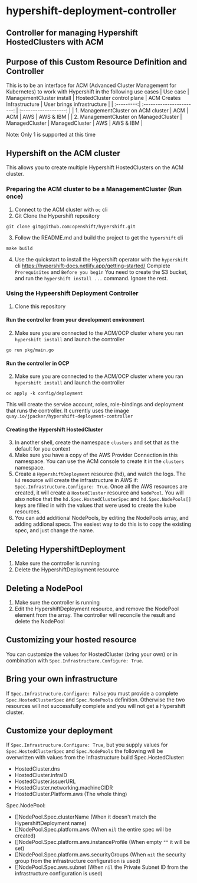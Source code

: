 # hypershift-deployment-controller
## Controller for managing Hypershift HostedClusters with ACM

## Purpose of this Custom Resource Definition and Controller
This is to be an interface for ACM (Advanced Cluster Management for Kubernetes) to work with Hypershift in the following use cases
  | Use case   | ManagementCluster install | HostedCluster control plane | ACM Creates Infrastructure | User brings infrastructure |
  | :---------:| :-----------------------: | :-------------------: |
  | 1. ManagementCluster on ACM cluster | ACM | ACM | AWS | AWS & IBM |
  | 2. ManagementCluster on ManagedCluster | ManagedCluster | ManagedCluster | AWS | AWS & IBM |

  Note: Only 1 is supported at this time

## Hypershift on the ACM cluster
This allows you to create multiple Hypershift HostedClusters on the ACM cluster.

### Preparing the ACM cluster to be a ManagementCluster (Run once)
1. Connect to the ACM cluster with `oc` cli
2. Git Clone the Hypershift repository
  ```shell
  git clone git@github.com:openshift/hypershift.git
  ```
3. Follow the README.md and build the project to get the `hypershift` cli
  ```shell
  make build
  ```
4. Use the quickstart to install the Hypershift operator with the `hypershift` cli
  https://hypershift-docs.netlify.app/getting-started/
  Complete `Prerequisites` and `Before you begin`
  You need to create the S3 bucket, and run the `hypershift install ...` command. Ignore the rest.

### Using the Hypeershift Deployment Controller
1. Clone this repository
#### Run the controller from your development environment
2. Make sure you are connected to the ACM/OCP cluster where you ran `hypershift install` and launch the controller
  ```shell
  go run pkg/main.go
  ```
#### Run the controller in OCP
2. Make sure you are connected to the ACM/OCP cluster where you ran `hypershift install` and launch the controller
  ```shell
  oc apply -k config/deployment
  ```
  This will create the service account, roles, role-bindings and deployment that runs the controller. It currently uses the image `quay.io/jpacker/hypershift-deployment-controller`
#### Creating the Hypershift HostedCluster
3. In another shell, create the namespace `clusters` and set that as the default for you context
4. Make sure you have a copy of the AWS Provider Connection in this namespace. You can use the ACM console to create it in the `clusters` namespace.
4. Create a `HypershiftDeployment` resource (hd), and watch the logs.  The `hd` resource will create the infrastructure in AWS if: `Spec.Infrastructure.Configure: True`. Once all the AWS resources are created, it will create a `HostedCluster` resource and `NodePool`.  You will also notice that the `hd.Spec.HostedClusterSpec` and `hd.Spec.NodePools[]` keys are filled in with the values that were used to create the kube resources.
5. You can add additional NodePools, by editing the NodePools array, and adding addional specs. The easiest way to do this is to copy the existing spec, and just change the name.

## Deleting HypershiftDeployment
1. Make sure the controller is running
2. Delete the HypershiftDeployment resource

## Deleting a NodePool
1. Make sure the controller is running
2. Edit the HypershiftDeployment resource, and remove the NodePool element from the array. The controller will reconcile the result and delete the NodePool

## Customizing your hosted resource
You can customize the values for HostedCluster (bring your own) or in combination with `Spec.Infrastructure.Configure: True`.

## Bring your own infrastructure
If `Spec.Infrastructure.Configure: False` you must provide a complete `Spec.HostedClusterSpec` and `Spec.NodePools` definition.  Otherwise the two resources will not successfully complete and you will not get a Hypershift cluster.

## Customize your deployment
If `Spec.Infrastructure.Configure: True`, but you supply values for `Spec.HostedClusterSpec` and `Spec.NodePools` the following will be overwritten with values from the Infrastructure build
Spec.HostedCluster:
* HostedCluster.dns
* HostedCluster.infraID
* HostedCluster.issuerURL
* HostedCluster.networking.machineCIDR
* HostedCluster.Platform.aws  (The whole thing)

Spec.NodePool:
* []NodePool.Spec.clusterName  (When it doesn't match the HypershiftDeployment name)
* []NodePool.Spec.platform.aws (When `nil` the entire spec will be created)
* []NodePool.Spec.platform.aws.instanceProfile (When empty `""` it will be set)
* []NodePool.Spec.platform.aws.securityGroups (When `nil` the security group from the infrastructure configuration is used)
* []NodePool.Spec.aws.subnet (When `nil` the Private Subnet ID from the infrastructure configuration is used)
